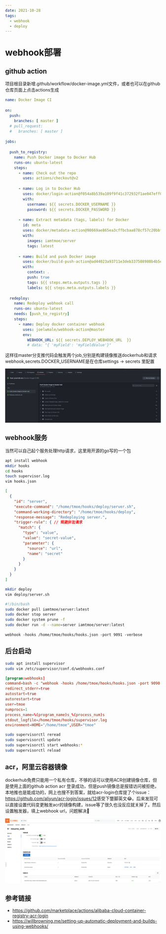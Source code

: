 ```yaml
---
date: 2021-10-28
tags: 
  - webhook
  - deploy
---
```


# webhook部署

## github action

项目根目录新增.github/workflow/docker-image.yml文件，或者也可以在github仓库页面上点击actions生成

```yml
name: Docker Image CI

on:
  push:
    branches: [ master ]
  # pull_request:
  #   branches: [ master ]

jobs:

  push_to_registry:
    name: Push Docker image to Docker Hub
    runs-on: ubuntu-latest
    steps:
      - name: Check out the repo
        uses: actions/checkout@v2
      
      - name: Log in to Docker Hub
        uses: docker/login-action@f054a8b539a109f9f41c372932f1ae047eff08c9
        with:
          username: ${{ secrets.DOCKER_USERNAME }}
          password: ${{ secrets.DOCKER_PASSWORD }}
      
      - name: Extract metadata (tags, labels) for Docker
        id: meta
        uses: docker/metadata-action@98669ae865ea3cffbcbaa878cf57c20bbf1c6c38
        with:
          images: iamtmoe/server
          tags: latest
      
      - name: Build and push Docker image
        uses: docker/build-push-action@ad44023a93711e3deb337508980b4b5e9bcdc5dc
        with:
          context: .
          push: true
          tags: ${{ steps.meta.outputs.tags }}
          labels: ${{ steps.meta.outputs.labels }}

  redeploy:
    name: Redeploy webhook call
    runs-on: ubuntu-latest
    needs: [push_to_registry]
    steps:
      - name: Deploy docker container webhook
        uses: joelwmale/webhook-action@master
        env:
          WEBHOOK_URL: ${{ secrets.DEPLOY_WEBHOOK_URL  }}
          # data: "{ 'myField': 'myFieldValue'}"
```

这样往master分支推代码会触发两个job,分别是构建镜像推送dockerhub和请求webhook,secrets.DOCKER_USERNAME是在仓库settings -> secrets 里配置

![github-action](../assets/github-action.png)

## webhook服务

当然可以自己起个服务处理http请求，这里用开源的go写的一个包

```sh
apt install webhook
mkdir hooks
cd hooks
touch supervisor.log
vim hooks.json
```

```json
[
  {
    "id": "server",
    "execute-command": "/home/tmoe/hooks/deploy/server.sh",
    "command-working-directory": "/home/tmoe/hooks/deploy",
    "response-message": "Redeploying server.",
    "trigger-rule": { // 规避非法请求
      "match": {
        "type": "value",
        "value": "secret-value",
        "parameter": {
          "source": "url",
          "name": "secret"
        }
      }
    }
  }
]
```

```sh
mkdir deploy
vim deploy/server.sh
```

```sh
#!/bin/bash
sudo docker pull iamtmoe/server:latest
sudo docker stop server
sudo docker system prune -f
sudo docker run -d --name=server iamtmoe/server:latest
```

`webhook -hooks /home/tmoe/hooks/hooks.json -port 9091 -verbose`

## 后台启动

```sh
sudo apt install supervisor
sudo vim /etc/supervisor/conf.d/webhooks.conf
```

```conf
[program:webhooks]
command=bash -c "webhook -hooks /home/tmoe/hooks/hooks.json -port 9090 -verbose"
redirect_stderr=true
autostart=true
autorestart=true
user=tmoe
numprocs=1
process_name=%(program_name)s_%(process_num)s
stdout_logfile=/home/tmoe/hooks/supervisor.log
environment=HOME="/home/tmoe",USER="tmoe"
```

```sh
sudo supervisorctl reread
sudo supervisorctl update
sudo supervisorctl start webhooks:*
sudo supervisorctl reload
```

## acr，阿里云容器镜像

dockerhub免费只能用一个私有仓库，不够的话可以使用ACR创建镜像仓库，但是使用上面的github action acr 登录成功，但是push镜像总是报错访问被拒绝，本地推也是能成功的，网上也搜不到答案，就给acr-login仓库提了个issue：<https://github.com/aliyun/acr-login/issues/12>感受下蹩脚英文:joy:。后来发现可以直接设置代码变更触发acr的镜像构建，issue等了很久也没反应就关掉了。然后设置触发器，填上webhook url，问题解决:tada:

![github-action](../assets/acr.png)

## 参考链接

- <https://github.com/marketplace/actions/alibaba-cloud-container-registry-acr-login>
- <https://willbrowning.me/setting-up-automatic-deployment-and-builds-using-webhooks/>
